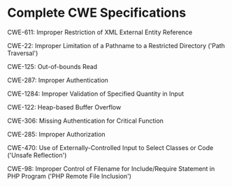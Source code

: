 

# Complete CWE Specifications

CWE-611: Improper Restriction of XML External Entity Reference

CWE-22: Improper Limitation of a Pathname to a Restricted Directory ('Path Traversal')

CWE-125: Out-of-bounds Read

CWE-287: Improper Authentication

CWE-1284: Improper Validation of Specified Quantity in Input

CWE-122: Heap-based Buffer Overflow

CWE-306: Missing Authentication for Critical Function

CWE-285: Improper Authorization

CWE-470: Use of Externally-Controlled Input to Select Classes or Code ('Unsafe Reflection')

CWE-98: Improper Control of Filename for Include/Require Statement in PHP Program ('PHP Remote File Inclusion')